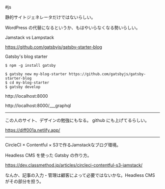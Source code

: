 #js 


静的サイトジェネレータだけではないらしい。

WordPress の代替になるというか、もはやいらなくなる勢いらしい。

Jamstack vs Lampstack




https://github.com/gatsbyjs/gatsby-starter-blog

Gatsby's blog starter

```shell
$ npm -g install gatsby

$ gatsby new my-blog-starter https://github.com/gatsbyjs/gatsby-starter-blog
$ cd my-blog-starter
$ gatsby develop
```

http://localhost:8000

http://localhost:8000/___graphql


---

この人のサイト、デザインの勉強にもなる。
github にも上げてるらしい。

https://diff001a.netlify.app/

---

CircleCI × Contentful × S3で作るJamstackなブログ環境。

Headless CMS を使った Gatsby の作り方。

https://dev.classmethod.jp/articles/circleci-contentful-s3-jamstack/

なんか、記事の入力・管理は顧客によって必要ではないかな。Headless CMS がその部分を担う。
